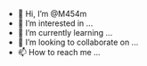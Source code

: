 - 👋 Hi, I’m @M454m
- 👀 I’m interested in ...
- 🌱 I’m currently learning ...
- 💞️ I’m looking to collaborate on ...
- 📫 How to reach me ...

<!---
M454m/M454m is a ✨ special ✨ repository because its `README.md` (this file) appears on your GitHub profile.
You can click the Preview link to take a look at your changes.
--->
